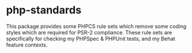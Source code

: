 # php-standards

This package provides some PHPCS rule sets which remove some coding styles
which are required for PSR-2 compliance. These rule sets are specifically for
checking my PHPSpec & PHPUnit tests, and my Behat feature contexts.
